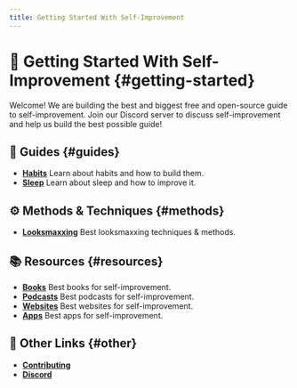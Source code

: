 ```yaml
---
title: Getting Started With Self-Improvement
---
```


# 🚀 Getting Started With Self-Improvement {#getting-started}

<script setup>
import { DISCORD_INVITE } from '../consts'
</script>

Welcome! We are building the best and biggest free and open-source guide to self-improvement. Join our <a :href="DISCORD_INVITE">Discord server</a> to discuss self-improvement and help us build the best possible guide!

## 📜 Guides <Badge type="info" text="The guides are comprehensive collections of valuable infromation." /> {#guides}

-   [**Habits**](/guides/habits) Learn about habits and how to build them.
-   [**Sleep**](/guides/sleep) Learn about sleep and how to improve it.
<!-- -   [**Goals**](/guides/goals) Learn about goals and how to set SMART goals. -->

## ⚙ Methods & Techniques <Badge type="info" text="The method guides are collections of specific techniques." /> {#methods}

-   [**Looksmaxxing**](/methods/looksmaxxing) Best looksmaxxing techniques & methods.
<!-- -   [**Journaling**](/methods/journaling) Best journaling techniques & methods. -->

## 📚 Resources <Badge type="info" text="The resources are collections of useful exteranl resources." /> {#resources}

-   [**Books**](/resources#books) Best books for self-improvement.
-   [**Podcasts**](/resources#podcasts) Best podcasts for self-improvement.
-   [**Websites**](/resources#websites) Best websites for self-improvement.
-   [**Apps**](/resources#apps) Best apps for self-improvement.

## 🔗 Other Links {#other}

-   [**Contributing**](/contributing)
-   [**Discord**](https://discord.gg/mKtJDGHRpj)
